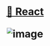 <h1 align="center">
    <a href="https://pt-br.reactjs.org/">🔗 React</a><br>


![image](https://user-images.githubusercontent.com/70142962/145406490-b726670d-c9d6-4d4e-b1b0-4af8fa028701.png)
